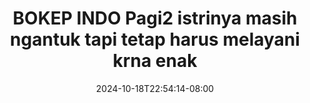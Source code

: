 --- 
title: "BOKEP INDO  Pagi2 istrinya masih ngantuk tapi tetap harus melayani krna enak"
description: "video   BOKEP INDO  Pagi2 istrinya masih ngantuk tapi tetap harus melayani krna enak dood   baru"
date: 2024-10-18T22:54:14-08:00
file_code: "o8sgzp2iasaq"
draft: false
cover: "4t934gcosrhz0uzq.jpg"
tags: ["BOKEP", "INDO", "istrinya", "masih", "ngantuk", "tapi", "tetap", "harus", "melayani", "krna", "enak", "bokep-indo", "bokep-viral", "bokep-ig"]
length: 1909
fld_id: "1483139"
foldername: "Anal indo"
categories: ["Anal indo"]
views: 0
---